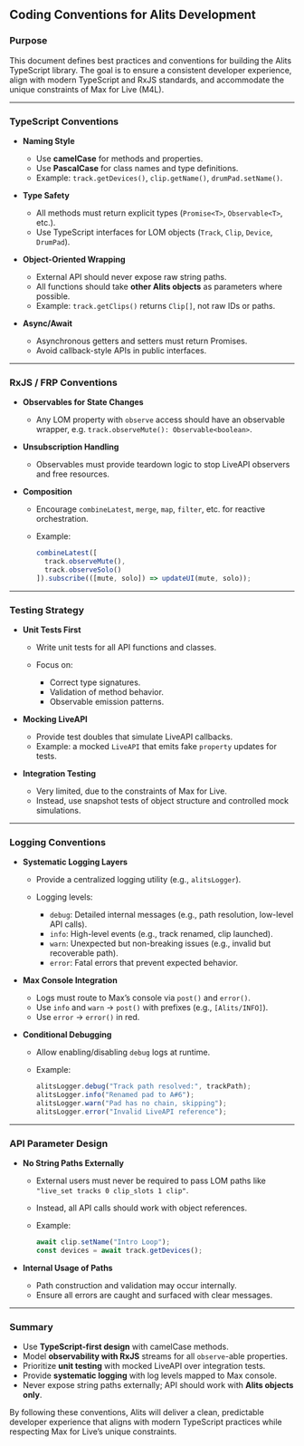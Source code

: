 ## Coding Conventions for Alits Development

### Purpose

This document defines best practices and conventions for building the Alits TypeScript library. The goal is to ensure a consistent developer experience, align with modern TypeScript and RxJS standards, and accommodate the unique constraints of Max for Live (M4L).

---

### TypeScript Conventions

* **Naming Style**

  * Use **camelCase** for methods and properties.
  * Use **PascalCase** for class names and type definitions.
  * Example: `track.getDevices()`, `clip.getName()`, `drumPad.setName()`.
* **Type Safety**

  * All methods must return explicit types (`Promise<T>`, `Observable<T>`, etc.).
  * Use TypeScript interfaces for LOM objects (`Track`, `Clip`, `Device`, `DrumPad`).
* **Object-Oriented Wrapping**

  * External API should never expose raw string paths.
  * All functions should take **other Alits objects** as parameters where possible.
  * Example: `track.getClips()` returns `Clip[]`, not raw IDs or paths.
* **Async/Await**

  * Asynchronous getters and setters must return Promises.
  * Avoid callback-style APIs in public interfaces.

---

### RxJS / FRP Conventions

* **Observables for State Changes**

  * Any LOM property with `observe` access should have an observable wrapper, e.g. `track.observeMute(): Observable<boolean>`.
* **Unsubscription Handling**

  * Observables must provide teardown logic to stop LiveAPI observers and free resources.
* **Composition**

  * Encourage `combineLatest`, `merge`, `map`, `filter`, etc. for reactive orchestration.
  * Example:

    ```ts
    combineLatest([
      track.observeMute(),
      track.observeSolo()
    ]).subscribe(([mute, solo]) => updateUI(mute, solo));
    ```

---

### Testing Strategy

* **Unit Tests First**

  * Write unit tests for all API functions and classes.
  * Focus on:

    * Correct type signatures.
    * Validation of method behavior.
    * Observable emission patterns.
* **Mocking LiveAPI**

  * Provide test doubles that simulate LiveAPI callbacks.
  * Example: a mocked `LiveAPI` that emits fake `property` updates for tests.
* **Integration Testing**

  * Very limited, due to the constraints of Max for Live.
  * Instead, use snapshot tests of object structure and controlled mock simulations.

---

### Logging Conventions

* **Systematic Logging Layers**

  * Provide a centralized logging utility (e.g., `alitsLogger`).
  * Logging levels:

    * `debug`: Detailed internal messages (e.g., path resolution, low-level API calls).
    * `info`: High-level events (e.g., track renamed, clip launched).
    * `warn`: Unexpected but non-breaking issues (e.g., invalid but recoverable path).
    * `error`: Fatal errors that prevent expected behavior.
* **Max Console Integration**

  * Logs must route to Max’s console via `post()` and `error()`.
  * Use `info` and `warn` → `post()` with prefixes (e.g., `[Alits/INFO]`).
  * Use `error` → `error()` in red.
* **Conditional Debugging**

  * Allow enabling/disabling `debug` logs at runtime.
  * Example:

    ```ts
    alitsLogger.debug("Track path resolved:", trackPath);
    alitsLogger.info("Renamed pad to A#6");
    alitsLogger.warn("Pad has no chain, skipping");
    alitsLogger.error("Invalid LiveAPI reference");
    ```

---

### API Parameter Design

* **No String Paths Externally**

  * External users must never be required to pass LOM paths like `"live_set tracks 0 clip_slots 1 clip"`.
  * Instead, all API calls should work with object references.
  * Example:

    ```ts
    await clip.setName("Intro Loop");
    const devices = await track.getDevices();
    ```
* **Internal Usage of Paths**

  * Path construction and validation may occur internally.
  * Ensure all errors are caught and surfaced with clear messages.

---

### Summary

* Use **TypeScript-first design** with camelCase methods.
* Model **observability with RxJS** streams for all `observe`-able properties.
* Prioritize **unit testing** with mocked LiveAPI over integration tests.
* Provide **systematic logging** with log levels mapped to Max console.
* Never expose string paths externally; API should work with **Alits objects only**.

By following these conventions, Alits will deliver a clean, predictable developer experience that aligns with modern TypeScript practices while respecting Max for Live’s unique constraints.
